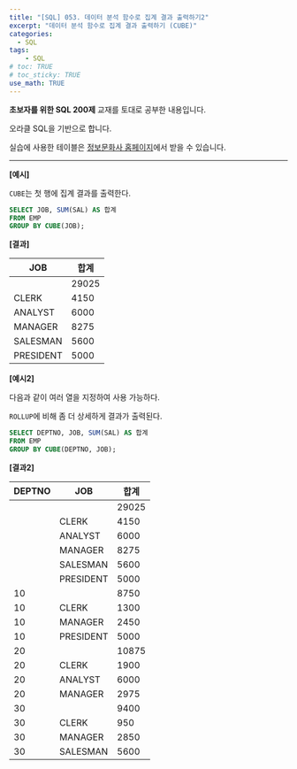 ```yaml
---
title: "[SQL] 053. 데이터 분석 함수로 집계 결과 출력하기2"
excerpt: "데이터 분석 함수로 집계 결과 출력하기 (CUBE)"
categories: 
  - SQL
tags: 
    - SQL
# toc: TRUE
# toc_sticky: TRUE
use_math: TRUE
---
```


**초보자를 위한 SQL 200제** 교재를 토대로 공부한 내용입니다.

오라클 SQL을 기반으로 합니다.

실습에 사용한 테이블은 [정보문화사 홈페이지](http://infopub.co.kr/index.asp)에서 받을 수 있습니다.

---

**[예시]**

`CUBE`는 첫 행에 집계 결과를 출력한다.

```sql
SELECT JOB, SUM(SAL) AS 합계
FROM EMP
GROUP BY CUBE(JOB);
```


**[결과]**

JOB|합계
|-|-|
||29025
CLERK|4150
ANALYST|6000
MANAGER|8275
SALESMAN|5600
PRESIDENT|5000


**[예시2]**

다음과 같이 여러 열을 지정하여 사용 가능하다.

`ROLLUP`에 비해 좀 더 상세하게 결과가 출력된다.


```sql
SELECT DEPTNO, JOB, SUM(SAL) AS 합계
FROM EMP
GROUP BY CUBE(DEPTNO, JOB);
```


**[결과2]**

DEPTNO|JOB|합계
|-|-|-|
|||29025
||CLERK|4150
||ANALYST|6000
||MANAGER|8275
||SALESMAN|5600
||PRESIDENT|5000
|10||8750
|10|CLERK|1300
|10|MANAGER|2450
|10|PRESIDENT|5000
|20||10875
|20|CLERK|1900
|20|ANALYST|6000
|20|MANAGER|2975
|30||9400
|30|CLERK|950
|30|MANAGER|2850
|30|SALESMAN|5600